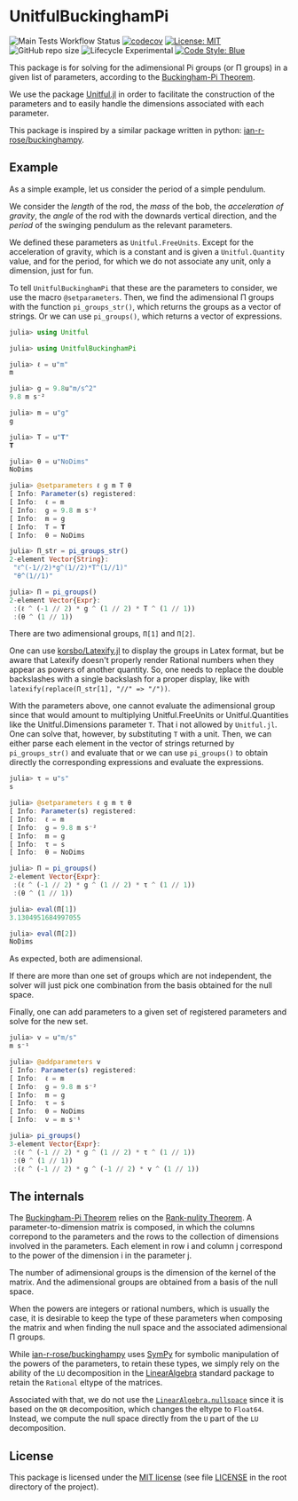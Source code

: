 # UnitfulBuckinghamPi

![Main Tests Workflow Status](https://github.com/rmsrosa/UnitfulBuckinghamPi.jl/workflows/CI/badge.svg) [![codecov](https://codecov.io/gh/rmsrosa/UnitfulBuckinghamPi.jl/branch/main/graph/badge.svg)](https://codecov.io/gh/rmsrosa/UnitfulBuckinghamPi.jl) [![License: MIT](https://img.shields.io/badge/License-MIT-yellow.svg)](https://opensource.org/licenses/MIT) ![GitHub repo size](https://img.shields.io/github/repo-size/rmsrosa/UnitfulCurrencies.jl) ![Lifecycle Experimental](https://img.shields.io/badge/lifecycle-experimental-orange) [![Code Style: Blue](https://img.shields.io/badge/code%20style-blue-4495d1.svg)](https://github.com/invenia/BlueStyle)

This package is for solving for the adimensional Pi groups (or Π groups) in a given list of parameters, according to the [Buckingham-Pi Theorem](https://en.wikipedia.org/wiki/Buckingham_π_theorem).

We use the package [Unitful.jl](https://github.com/PainterQubits/Unitful.jl) in order to facilitate the construction of the parameters and to easily handle the dimensions associated with each parameter.

This package is inspired by a similar package written in python: [ian-r-rose/buckinghampy](https://github.com/ian-r-rose/buckinghampy).

## Example

As a simple example, let us consider the period of a simple pendulum.

We consider the *length* of the rod, the *mass* of the bob, the *acceleration of gravity*, the *angle* of the rod with the downards vertical direction, and the *period* of the swinging pendulum as the relevant parameters.

We defined these parameters as `Unitful.FreeUnits`. Except for the acceleration of gravity, which is a constant and is given a `Unitful.Quantity` value, and for the period, for which we do not associate any unit, only a dimension, just for fun.

To tell `UnitfulBuckinghamPi` that these are the parameters to consider, we use the macro `@setparameters`. Then, we find the adimensional Π groups with the function `pi_groups_str()`, which returns the groups as a vector of strings. Or we can use `pi_groups()`, which returns a vector of expressions.

```julia
julia> using Unitful

julia> using UnitfulBuckinghamPi

julia> ℓ = u"m"
m

julia> g = 9.8u"m/s^2"
9.8 m s⁻²

julia> m = u"g"
g

julia> T = u"𝐓"
𝐓

julia> θ = u"NoDims"
NoDims

julia> @setparameters ℓ g m T θ
[ Info: Parameter(s) registered:
[ Info:  ℓ = m
[ Info:  g = 9.8 m s⁻²
[ Info:  m = g
[ Info:  T = 𝐓
[ Info:  θ = NoDims

julia> Π_str = pi_groups_str()
2-element Vector{String}:
 "ℓ^(-1//2)*g^(1//2)*T^(1//1)"
 "θ^(1//1)"

julia> Π = pi_groups()
2-element Vector{Expr}:
 :(ℓ ^ (-1 // 2) * g ^ (1 // 2) * T ^ (1 // 1))
 :(θ ^ (1 // 1)) 
```

There are two adimensional groups, `Π[1]` and `Π[2]`.

One can use [korsbo/Latexify.jl](https://github.com/korsbo/Latexify.jl) to display the groups in Latex format, but be aware that Latexify doesn't properly render Rational numbers when they appear as powers of another quantity. So, one needs to replace the double backslashes with a single backslash for a proper display, like with `latexify(replace(Π_str[1], "//" => "/"))`.

With the parameters above, one cannot evaluate the adimensional group since that would amount to multiplying Unitful.FreeUnits or Unitful.Quantities like the Unitful.Dimensions parameter `T`. That i not allowed by `Unitful.jl`. One can solve that, however, by substituting `T` with a unit. Then, we can either parse each element in the vector of strings returned by `pi_groups_str()` and evaluate that or we can use `pi_groups()` to obtain directly the corresponding expressions and evaluate the expressions.

```julia
julia> τ = u"s"
s

julia> @setparameters ℓ g m τ θ
[ Info: Parameter(s) registered:
[ Info:  ℓ = m
[ Info:  g = 9.8 m s⁻²
[ Info:  m = g
[ Info:  τ = s
[ Info:  θ = NoDims

julia> Π = pi_groups()
2-element Vector{Expr}:
 :(ℓ ^ (-1 // 2) * g ^ (1 // 2) * τ ^ (1 // 1))
 :(θ ^ (1 // 1))

julia> eval(Π[1])
3.1304951684997055

julia> eval(Π[2])
NoDims
```

As expected, both are adimensional.

If there are more than one set of groups which are not independent, the solver will just pick one combination from the basis obtained for the null space.

Finally, one can add parameters to a given set of registered parameters and solve for the new set.

```julia
julia> v = u"m/s"
m s⁻¹

julia> @addparameters v
[ Info: Parameter(s) registered:
[ Info:  ℓ = m
[ Info:  g = 9.8 m s⁻²
[ Info:  m = g
[ Info:  τ = s
[ Info:  θ = NoDims
[ Info:  v = m s⁻¹

julia> pi_groups()
3-element Vector{Expr}:
 :(ℓ ^ (-1 // 2) * g ^ (1 // 2) * τ ^ (1 // 1))
 :(θ ^ (1 // 1))
 :(ℓ ^ (-1 // 2) * g ^ (-1 // 2) * v ^ (1 // 1))
```

## The internals

The [Buckingham-Pi Theorem](https://en.wikipedia.org/wiki/Buckingham_π_theorem) relies on the [Rank-nulity Theorem](https://en.wikipedia.org/wiki/Rank–nullity_theorem). A parameter-to-dimension matrix is composed, in which the columns correpond to the parameters and the rows to the collection of dimensions involved in the parameters. Each element in row i and column j correspond to the power of the dimension i in the parameter j.

The number of adimensional groups is the dimension of the kernel of the matrix. And the adimensional groups are obtained from a basis of the null space.

When the powers are integers or rational numbers, which is usually the case, it is desirable to keep the type of these parameters when composing the matrix and when finding the null space and the associated adimensional Π groups.

While [ian-r-rose/buckinghampy](https://github.com/ian-r-rose/buckinghampy) uses [SymPy](https://www.sympy.org/en/index.html) for symbolic manipulation of the powers of the parameters, to retain these types, we simply rely on the ability of the `LU` decomposition in the [LinearAlgebra](https://docs.julialang.org/en/v1/stdlib/LinearAlgebra/) standard package to retain the `Rational` eltype of the matrices.

Associated with that, we do not use the [`LinearAlgebra.nullspace`](https://docs.julialang.org/en/v1/stdlib/LinearAlgebra/#LinearAlgebra.nullspace) since it is based on the `QR` decomposition, which changes the eltype to `Float64`. Instead, we compute the null space directly from the `U` part of the `LU` decomposition.

## License

This package is licensed under the [MIT license](https://opensource.org/licenses/MIT) (see file [LICENSE](LICENSE) in the root directory of the project).
